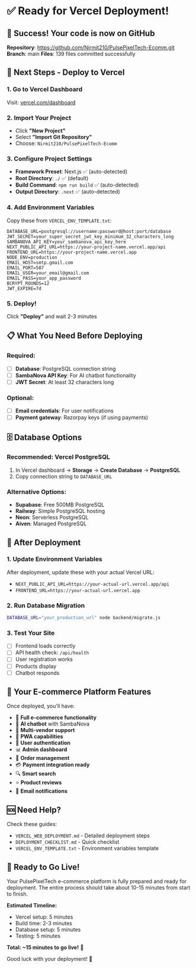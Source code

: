# ✅ Ready for Vercel Deployment!

## 🎉 Success! Your code is now on GitHub

**Repository**: https://github.com/Nirmit210/PulsePixelTech-Ecomm.git
**Branch**: main
**Files**: 139 files committed successfully

## 🚀 Next Steps - Deploy to Vercel

### 1. Go to Vercel Dashboard
Visit: [vercel.com/dashboard](https://vercel.com/dashboard)

### 2. Import Your Project
- Click **"New Project"**
- Select **"Import Git Repository"**
- Choose: `Nirmit210/PulsePixelTech-Ecomm`

### 3. Configure Project Settings
- **Framework Preset**: Next.js ✅ (auto-detected)
- **Root Directory**: `./` ✅ (default)
- **Build Command**: `npm run build` ✅ (auto-detected)
- **Output Directory**: `.next` ✅ (auto-detected)

### 4. Add Environment Variables
Copy these from `VERCEL_ENV_TEMPLATE.txt`:

```env
DATABASE_URL=postgresql://username:password@host:port/database
JWT_SECRET=your_super_secret_jwt_key_minimum_32_characters_long
SAMBANOVA_API_KEY=your_sambanova_api_key_here
NEXT_PUBLIC_API_URL=https://your-project-name.vercel.app/api
FRONTEND_URL=https://your-project-name.vercel.app
NODE_ENV=production
EMAIL_HOST=smtp.gmail.com
EMAIL_PORT=587
EMAIL_USER=your_email@gmail.com
EMAIL_PASS=your_app_password
BCRYPT_ROUNDS=12
JWT_EXPIRE=7d
```

### 5. Deploy!
Click **"Deploy"** and wait 2-3 minutes

## 📋 What You Need Before Deploying

### Required:
- [ ] **Database**: PostgreSQL connection string
- [ ] **SambaNova API Key**: For AI chatbot functionality
- [ ] **JWT Secret**: At least 32 characters long

### Optional:
- [ ] **Email credentials**: For user notifications
- [ ] **Payment gateway**: Razorpay keys (if using payments)

## 🗄️ Database Options

### Recommended: Vercel PostgreSQL
1. In Vercel dashboard → **Storage** → **Create Database** → **PostgreSQL**
2. Copy connection string to `DATABASE_URL`

### Alternative Options:
- **Supabase**: Free 500MB PostgreSQL
- **Railway**: Simple PostgreSQL hosting
- **Neon**: Serverless PostgreSQL
- **Aiven**: Managed PostgreSQL

## 🔧 After Deployment

### 1. Update Environment Variables
After deployment, update these with your actual Vercel URL:
- `NEXT_PUBLIC_API_URL=https://your-actual-url.vercel.app/api`
- `FRONTEND_URL=https://your-actual-url.vercel.app`

### 2. Run Database Migration
```bash
DATABASE_URL="your_production_url" node backend/migrate.js
```

### 3. Test Your Site
- [ ] Frontend loads correctly
- [ ] API health check: `/api/health`
- [ ] User registration works
- [ ] Products display
- [ ] Chatbot responds

## 🎯 Your E-commerce Platform Features

Once deployed, you'll have:
- 🛒 **Full e-commerce functionality**
- 🤖 **AI chatbot** with SambaNova
- 👥 **Multi-vendor support**
- 📱 **PWA capabilities**
- 🔐 **User authentication**
- 📊 **Admin dashboard**
- 🚚 **Order management**
- 💳 **Payment integration ready**
- 🔍 **Smart search**
- ⭐ **Product reviews**
- 📧 **Email notifications**

## 🆘 Need Help?

Check these guides:
- `VERCEL_WEB_DEPLOYMENT.md` - Detailed deployment steps
- `DEPLOYMENT_CHECKLIST.md` - Quick checklist
- `VERCEL_ENV_TEMPLATE.txt` - Environment variables template

## 🎊 Ready to Go Live!

Your PulsePixelTech e-commerce platform is fully prepared and ready for deployment. The entire process should take about 10-15 minutes from start to finish.

**Estimated Timeline:**
- Vercel setup: 5 minutes
- Build time: 2-3 minutes
- Database setup: 5 minutes
- Testing: 5 minutes

**Total: ~15 minutes to go live!** 🚀

Good luck with your deployment! 🎉